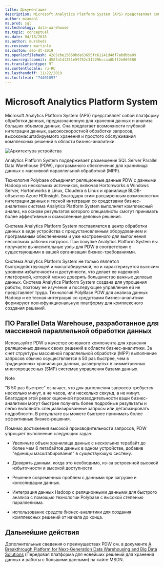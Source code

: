 ```yaml
---
title: Документация
description: Microsoft Analytics Platform System (APS) представляет собой платформу обработки данных, предназначенную для хранения данных и анализа больших объемов данных. Она предлагает возможности глубокой интеграции данных, высокоскоростной обработки запросов, высокомасштабируемого хранения и простого обслуживания комплексных решений в области бизнес-аналитики.
author: mzaman1
ms.prod: sql
ms.technology: data-warehouse
ms.topic: conceptual
ms.date: 04/18/2018
ms.author: murshedz
ms.reviewer: martinle
ms.custom: seo-dt-2019
ms.openlocfilehash: 4285cbe15659bde63655fc61141d4df7abdbba09
ms.sourcegitcommit: d587a141351e59782c31229bccaa0bff2e869580
ms.translationtype: MT
ms.contentlocale: ru-RU
ms.lasthandoff: 11/22/2019
ms.locfileid: "74401097"
---
```

# <a name="microsoft-analytics-platform-system"></a>Microsoft Analytics Platform System

Microsoft Analytics Platform System (APS) представляет собой платформу обработки данных, предназначенную для хранения данных и анализа больших объемов данных. Она предлагает возможности глубокой интеграции данных, высокоскоростной обработки запросов, высокомасштабируемого хранения и простого обслуживания комплексных решений в области бизнес-аналитики.

![Архитектура устройства](media/architecture-high-level.png "Архитектура устройства")

Analytics Platform System поддерживает размещение SQL Server Parallel Data Warehouse (PDW), программного обеспечения для хранилища данных с массивной параллельной обработкой (MPP).

Технология Polybase объединяет реляционные данные PDW с данными Hadoop из нескольких источников, включая Hortonworks в Windows Server, Hortonworks в Linux, Cloudera в Linux и хранилище BLOB-объектов Azure HDInsight. Благодаря этим расширенным возможностям интеграции данных и тесной интеграции со средствами бизнес-аналитики система Analytics Platform System выполняет комплексный анализ, на основе результатов которого специалисты смогут принимать более эффективные и осмысленные деловые решения.

Система Analytics Platform System поставляется в центр обработки данных в виде устройства с предустановленным оборудованием и программным обеспечением и уже настроенного для выполнения нескольких рабочих нагрузок. При покупке Analytics Platform System вы получаете вычислительные узлы для PDW в соответствии с существующими в вашей организации бизнес-требованиями.

Система Analytics Platform System не только является быстродействующей и масштабируемой, но и характеризуется высоким уровнем избыточности и доступности, что делает ее надежной платформой, которой можно доверять большинство важных деловых данных. Система Analytics Platform System создана для упрощения работы, поэтому ее изучение и последующее управление ей не представляет труда. Технология PolyBase PDW для анализа данных Hadoop и ее тесная интеграция со средствами бизнес-аналитики формируют полнофункциональную платформу для комплексного создания решений.

## <a name="parallel-data-warehouse-software-designed-for-massively-parallel-processing"></a>ПО Parallel Data Warehouse, разработанное для массивной параллельной обработки данных

Используйте PDW в качестве основного компонента для хранения реляционных данных своих решений в области бизнес-аналитики. За счет структуры массивной параллельной обработки (MPP) выполнение запросов обычно осуществляется в 50 раз быстрее, чем в традиционных хранилищах данных, развернутых в симметричных многопроцессных (SMP) системах управления базами данных.

> [!NOTE]
> "В 50 раз быстрее" означает, что для выполнения запросов требуется несколько минут, а не часов, или несколько секунд, а не минут. Благодаря этой революционной производительности ваши бизнес-аналитики могут быстрее получать более подробные результаты и легко выполнять специализированные запросы или детализировать подробности. В результате вы можете быстрее принимать более эффективные бизнес-решения.

Помимо достижения высокой производительности запросов, PDW упрощает выполнение следующих задач:

- Увеличьте объем хранилища данных с нескольких терабайт до более чем 6 петабайтов данных в одном устройстве, добавив "единицы масштабирования" в существующую систему.

- Доверять данным, когда это необходимо, из-за встроенной высокой избыточности и высокой доступности.

- Решение современных проблем с данными при загрузке и консолидации данных.

- Интеграция данных Hadoop с реляционными данными для быстрого анализа с помощью технологии Polybase с высокой степенью параллелизма.

- использование средств бизнес-аналитики для создания комплексных решений от начала до конца.

## <a name="next-steps"></a>Дальнейшие действия

Дополнительные сведения о преимуществах PDW см. в документе [A Breakthrough Platform for Next-Generation Data Warehousing and Big Data Solutions](https://docs.microsoft.com/previous-versions/sql/sql-server-2012/dn520808%28v=msdn.10%29) (Передовая платформа для новейших решений для хранения данных и работы с большими данными) на сайте MSDN.
